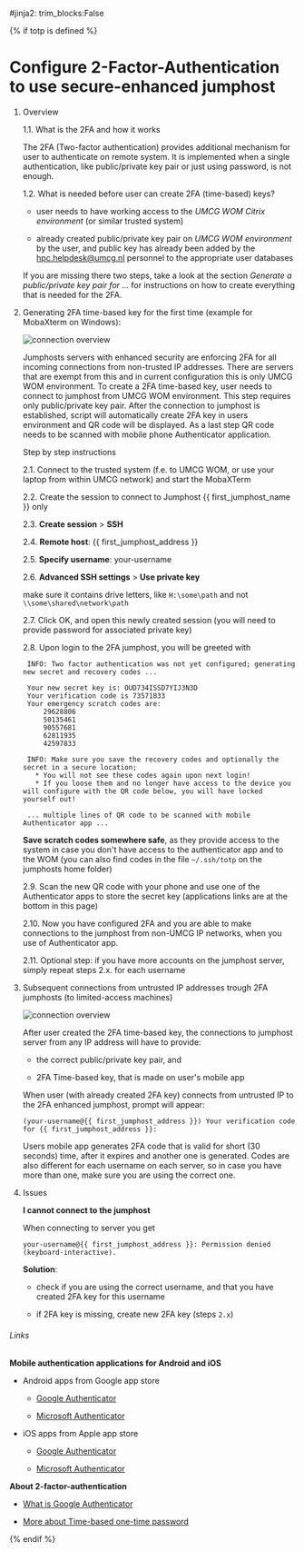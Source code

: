 #jinja2: trim_blocks:False

{% if totp is defined %}

# Configure 2-Factor-Authentication to use secure-enhanced jumphost

1. Overview

    1.1. What is the 2FA and how it works

    The 2FA (Two-factor authentication) provides additional mechanism for user to authenticate on remote system. It is implemented when a single authentication, like public/private key pair or just using password, is not enough.

    1.2. What is needed before user can create 2FA (time-based) keys?

    - user needs to have working access to the *UMCG WOM Citrix environment* (or similar trusted system)

    - already created public/private key pair on *UMCG WOM environment* by the user, and public key has already been added by the hpc.helpdesk@umcg.nl personnel to the appropriate user databases 

    If you are missing there two steps, take a look at the section *Generate a public/private key pair for ...* for instructions on how to create everything that is needed for the 2FA.

2. Generating 2FA time-based key for the first time (example for MobaXterm on Windows):

    ![connection overview](img/2FA-initial.png)

    Jumphosts servers with enhanced security are enforcing 2FA for all incoming connections from non-trusted IP addresses. There are servers that are exempt from this and in current configuration this is only UMCG WOM environment. To create a 2FA time-based key, user needs to connect to jumphost from UMCG WOM environment. This step requires only public/private key pair. After the connection to jumphost is established, script will automatically create 2FA key in users environment and QR code will be displayed. As a last step QR code needs to be scanned with mobile phone Authenticator application.

    Step by step instructions

    2.1. Connect to the trusted system (f.e. to UMCG WOM, or use your laptop from within UMCG network) and start the MobaXTerm

    2.2. Create the session to connect to Jumphost {{ first_jumphost_name }} only

    2.3. **Create session** > **SSH**

    2.4. **Remote host**: {{ first_jumphost_address }}

    2.5. **Specify username**: your-username

    2.6. **Advanced SSH settings** > **Use private key**

      make sure it contains drive letters, like `H:\some\path` and not `\\some\shared\network\path`

    2.7. Click OK, and open this newly created session (you will need to provide password for associated private key)

    2.8. Upon login to the 2FA jumphost, you will be greeted with

        INFO: Two factor authentication was not yet configured; generating new secret and recovery codes ...
        
        Your new secret key is: OUD734ISSD7YIJ3N3D
        Your verification code is 73571833
        Your emergency scratch codes are:
            29628806
            50135461
            90557681
            62811935
            42597833
        
        INFO: Make sure you save the recovery codes and optionally the secret in a secure location;
          * You will not see these codes again upon next login!
          * If you loose them and no longer have access to the device you will configure with the QR code below, you will have locked yourself out!
        
        ... multiple lines of QR code to be scanned with mobile Authenticator app ...

    **Save scratch codes somewhere safe**, as they provide access to the system in case you don't have access to the authenticator app and to the WOM (you can also find codes in the file `~/.ssh/totp` on the jumphosts home folder)

    2.9. Scan the new QR code with your phone and use one of the Authenticator apps to store the secret key (applications links are at the bottom in this page)

    2.10. Now you have configured 2FA and you are able to make connections to the jumphost from non-UMCG IP networks, when you use of Authenticator app.

    2.11. Optional step: if you have more accounts on the jumphost server, simply repeat steps 2.x. for each username

3. Subsequent connections from untrusted IP addresses trough 2FA jumphosts (to limited-access machines)

    ![connection overview](img/2FA-following.png)
            
    After user created the 2FA time-based key, the connections to jumphost server from any IP address will have to provide:

    - the correct public/private key pair, and

    - 2FA Time-based key, that is made on user's mobile app
          
    When user (with already created 2FA key) connects from untrusted IP to the 2FA enhanced jumphost, prompt will appear:

    `(your-username@{{ first_jumphost_address }}) Your verification code for {{ first_jumphost_address }}:`

    Users mobile app generates 2FA code that is valid for short (30 seconds) time, after it expires and another one is generated. Codes are also different for each username on each server, so in case you have more than one, make sure you are using the correct one.

4. Issues

    **I cannot connect to the jumphost**

    When connecting to server you get

    `your-username@{{ first_jumphost_address }}: Permission denied (keyboard-interactive).`

    **Solution**:

    - check if you are using the correct username, and that you have created 2FA key for this username

    - if 2FA key is missing, create new 2FA key (steps `2.x`)

###### Links


**Mobile authentication applications for Android and iOS**

- Android apps from Google app store

    - [Google Authenticator](https://play.google.com/store/apps/details?id=com.google.android.apps.authenticator2)

    - [Microsoft Authenticator](https://play.google.com/store/apps/details?id=com.azure.authenticator&hl=en&gl=US)

- iOS apps from Apple app store

    - [Google Authenticator](https://apps.apple.com/us/app/google-authenticator/id388497605)

    - [Microsoft Authenticator](https://apps.apple.com/us/app/microsoft-authenticator/id983156458)

**About 2-factor-authentication**

   - [What is Google Authenticator](https://en.wikipedia.org/wiki/Google_Authenticator)

   - [More about Time-based one-time password](https://en.wikipedia.org/wiki/Time-based_one-time_password)

{% endif %}
